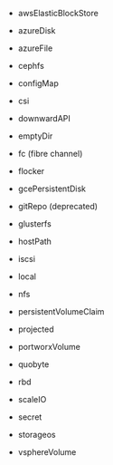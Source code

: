 + awsElasticBlockStore

+ azureDisk

+ azureFile

+ cephfs

+ configMap

+ csi

+ downwardAPI

+ emptyDir

+ fc (fibre channel)

+ flocker

+ gcePersistentDisk

+ gitRepo (deprecated)

+ glusterfs

+ hostPath

+ iscsi

+ local

+ nfs

+ persistentVolumeClaim

+ projected

+ portworxVolume

+ quobyte

+ rbd

+ scaleIO

+ secret

+ storageos

+ vsphereVolume
